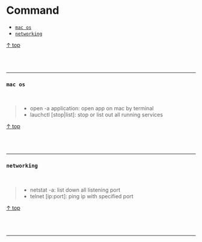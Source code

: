# Command

- [`mac os`](#mac-os)
- [`networking`](#networking)

[↑ top](#command)
<br><br><br><br><hr>

### `mac os`

<br>

> - open -a application: open app on mac by terminal
> - lauchctl [stop|list]: stop or list out all running services


[↑ top](#command)
<br><br><br><br><hr>

### `networking`

<br>

> - netstat -a: list down all listening port
> - telnet [ip:port]: ping ip with specified port


[↑ top](#command)
<br><br><br><br><hr>
